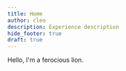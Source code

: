 ```yaml
---
title: Home
author: cleo
description: Experience description
hide_footer: true
draft: true
---
```


Hello, I'm a ferocious lion.
